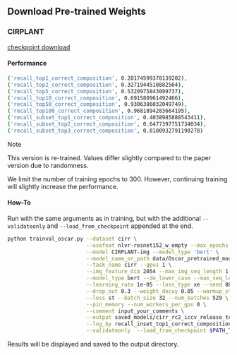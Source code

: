 ## Download Pre-trained Weights

### CIRPLANT

[checkpoint download](https://drive.google.com/file/d/1qku0wVZvY-y5Kc5ANFF2HsKDpl56E0PM/view?usp=sharing)
#### Performance
```bash
('recall_top1_correct_composition', 0.20174599378139202),
('recall_top2_correct_composition', 0.3271944510882564),
('recall_top5_correct_composition', 0.5320975843099737),
('recall_top10_correct_composition', 0.691580961492466),
('recall_top50_correct_composition', 0.9306386032049749),
('recall_top100_correct_composition', 0.9681894283664195),
('recall_subset_top1_correct_composition', 0.4038985888543411),
('recall_subset_top2_correct_composition', 0.6477397751734034),
('recall_subset_top3_correct_composition', 0.8100932791198278)
```
> [!Note]
> This version is re-trained. Values differ slightly compared to the paper version due to randomness.
> 
> We limit the number of training epochs to 300. However, continuing training will slightly increase the performance.

#### How-To

Run with the same arguments as in training, but with the additional `--validateonly` and `--load_from_checkpoint` appended at the end.

```bash
python trainval_oscar.py --dataset cirr \
                         --usefeat nlvr-resnet152_w_empty --max_epochs 300 \
                         --model CIRPLANT-img --model_type 'bert' \
                         --model_name_or_path data/Oscar_pretrained_models/base-vg-labels/ep_107_1192087 \
                         --task_name cirr --gpus 1 \
                         --img_feature_dim 2054 --max_img_seq_length 1 \
                         --model_type bert --do_lower_case --max_seq_length 40 \
                         --learning_rate 1e-05 --loss_type xe --seed 88 \
                         --drop_out 0.3 --weight_decay 0.05 --warmup_steps 0 \
                         --loss st --batch_size 32 --num_batches 529 \
                         --pin_memory --num_workers_per_gpu 0 \
                         --comment input_your_comments \
                         --output saved_models/cirr_rc2_iccv_release_test \
                         --log_by recall_inset_top1_correct_composition \
                         --validateonly  --load_from_checkpoint $PATH_TO_CKPT
```

Results will be displayed and saved to the output directory.
